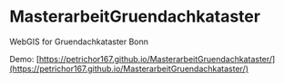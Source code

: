 # MasterarbeitGruendachkataster
WebGIS for Gruendachkataster Bonn

Demo: [https://petrichor167.github.io/MasterarbeitGruendachkataster/](https://petrichor167.github.io/MasterarbeitGruendachkataster/) 
